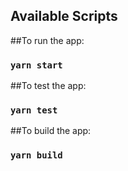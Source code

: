 ## Available Scripts

##To run the app:

### `yarn start`

##To test the app:

### `yarn test`


##To build the app:

### `yarn build`
